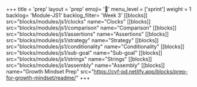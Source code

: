 +++
title = 'prep'
layout = 'prep'
emoji= '📝'
menu_level = ['sprint']
weight = 1
backlog= 'Module-JS1'
backlog_filter= 'Week 3'
[[blocks]]
src="blocks/modules/js1/clocks"
name="Clocks"
[[blocks]]
src="blocks/modules/js1/comparison"
name="Comparison"
[[blocks]]
src="blocks/modules/js1/assertions"
name="Assertions"
[[blocks]]
src="blocks/modules/js1/strategy"
name="Strategy"
[[blocks]]
src="blocks/modules/js1/conditionality"
name="Conditionality"
[[blocks]]
src="blocks/modules/js1/sub-goal"
name="Sub-goal"
[[blocks]]
src="blocks/modules/js1/strings"
name="Strings"
[[blocks]]
src="blocks/modules/js1/assembly"
name="Assembly"
[[blocks]]
name="Growth Mindset Prep"
src="https://cyf-pd.netlify.app/blocks/prep-for-growth-mindset/readme/"
+++
